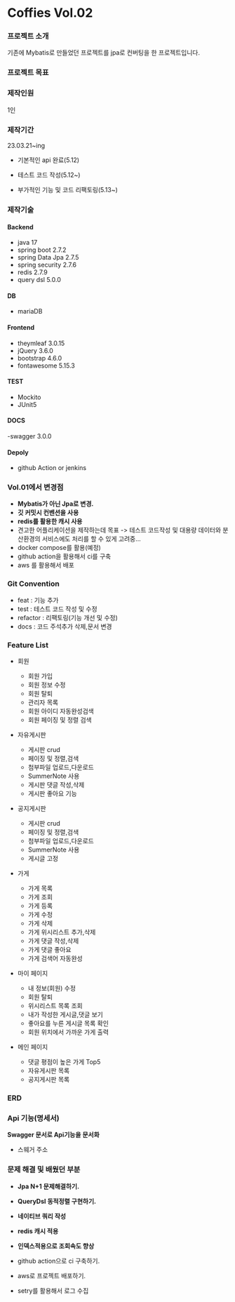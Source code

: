 # Coffies Vol.02

### 프로젝트 소개

 기존에 Mybatis로 만들었던 프로젝트를 jpa로 컨버팅을 한 프로젝트입니다. 

### 프로젝트 목표

### 제작인원
1인

### 제작기간

23.03.21~ing

- 기본적인 api 완료(5.12)

- 테스트 코드 작성(5.12~)

- 부가적인 기능 및 코드 리팩토링(5.13~)

### 제작기술

#### Backend

- java 17
- spring boot 2.7.2
- spring Data Jpa 2.7.5
- spring security 2.7.6
- redis 2.7.9
- query dsl 5.0.0

#### DB

- mariaDB

#### Frontend

- theymleaf 3.0.15
- jQuery 3.6.0
- bootstrap 4.6.0
- fontawesome 5.15.3

#### TEST

- Mockito
- JUnit5

#### DOCS

-swagger 3.0.0

#### Depoly

- github Action or jenkins

### Vol.01에서 변경점

- **Mybatis가 아닌 Jpa로 변경.**
- **깃 커밋시 컨벤션을 사용**
- **redis를 활용한 캐시 사용**
- 견고한 어플리케이션을 제작하는데 목표 -> 테스트 코드작성 및 대용량 데이터와 분산환경의 서비스에도 처리를 할 수 있게 고려중...
- docker compose를 활용(예정)
- github action을 활용해서 ci를 구축
- aws 를 활용해서 배포

### Git Convention

- feat : 기능 추가
- test : 테스트 코드 작성 및 수정
- refactor : 리팩토링(기능 개선 및 수정)
- docs : 코드 주석추가 삭제,문서 변경

### Feature List

- 회원
  - 회원 가입
  - 회원 정보 수정
  - 회원 탈퇴
  - 관리자 목록
  - 회원 아이디 자동완성검색
  - 회원 페이징 및 정렬 검색


- 자유게시판
  - 게시판 crud
  - 페이징 및 정렬,검색
  - 첨부파일 업로드,다운로드
  - SummerNote 사용
  - 게시판 댓글 작성,삭제
  - 게시판 좋아요 기능


- 공지게시판
  - 게시판 crud
  - 페이징 및 정렬,검색
  - 첨부파일 업로드,다운로드
  - SummerNote 사용
  - 게시글 고정


- 가게
  - 가게 목록
  - 가게 조회
  - 가게 등록
  - 가게 수정
  - 가게 삭제
  - 가게 위시리스트 추가,삭제
  - 가게 댓글 작성,삭제
  - 가게 댓글 좋아요
  - 가게 검색어 자동완성


- 마이 페이지
  - 내 정보(회원) 수정
  - 회원 탈퇴
  - 위시리스트 목록 조회
  - 내가 작성한 게시글,댓글 보기
  - 좋아요를 누른 게시글 목록 확인
  - 회원 위치에서 가까운 가게 출력

- 메인 페이지
  - 댓글 평점이 높은 가게 Top5 
  - 자유게시판 목록
  - 공지게시판 목록

### ERD

### Api 기능(명세서)

**Swagger 문서로 Api기능을 문서화**

- 스웨거 주소

### 문제 해결 및 배웠던 부분

- **Jpa N+1 문제해결하기.**

- **QueryDsl 동적정렬 구현하기.**

- **네이티브 쿼리 작성**

- **redis 캐시 적용**

- **인덱스적용으로 조회속도 향상**

- github action으로 ci 구축하기.

- aws로 프로젝트 배포하기.

- setry를 활용해서 로그 수집